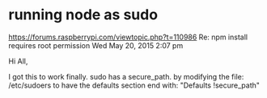 


# running node as sudo
https://forums.raspberrypi.com/viewtopic.php?t=110986
Re: npm install requires root permission
Wed May 20, 2015 2:07 pm

Hi All,

I got this to work finally. sudo has a secure_path.
by modifying the file: /etc/sudoers to have the defaults section end with:
"Defaults !secure_path"